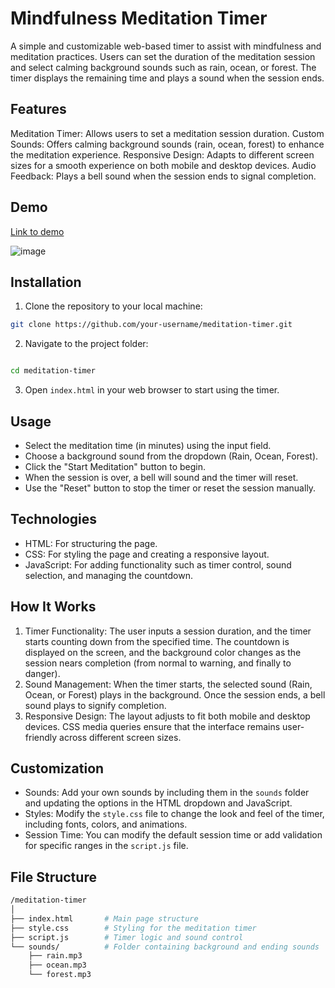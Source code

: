 # Mindfulness Meditation Timer
A simple and customizable web-based timer to assist with mindfulness and meditation practices. Users can set the duration of the meditation session and select calming background sounds such as rain, ocean, or forest. The timer displays the remaining time and plays a sound when the session ends.

## Features
Meditation Timer: Allows users to set a meditation session duration.
Custom Sounds: Offers calming background sounds (rain, ocean, forest) to enhance the meditation experience.
Responsive Design: Adapts to different screen sizes for a smooth experience on both mobile and desktop devices.
Audio Feedback: Plays a bell sound when the session ends to signal completion.

## Demo
[Link to demo](https://57ymkh.csb.app/)


![image](https://github.com/user-attachments/assets/19944e7c-9d28-4e57-b1ba-e40e9a5cfb75)


## Installation
1. Clone the repository to your local machine:
```bash
git clone https://github.com/your-username/meditation-timer.git
```
2. Navigate to the project folder:
```bash

cd meditation-timer
```
3. Open `index.html` in your web browser to start using the timer.

## Usage

- Select the meditation time (in minutes) using the input field.
- Choose a background sound from the dropdown (Rain, Ocean, Forest).
- Click the "Start Meditation" button to begin.
- When the session is over, a bell will sound and the timer will reset.
- Use the "Reset" button to stop the timer or reset the session manually.

## Technologies

- HTML: For structuring the page.
- CSS: For styling the page and creating a responsive layout.
- JavaScript: For adding functionality such as timer control, sound selection, and managing the countdown.

## How It Works

1. Timer Functionality: The user inputs a session duration, and the timer starts counting down from the specified time. The countdown is displayed on the screen, and the background color changes as the session nears completion (from normal to warning, and finally to danger).
2. Sound Management: When the timer starts, the selected sound (Rain, Ocean, or Forest) plays in the background. Once the session ends, a bell sound plays to signify completion.
3. Responsive Design: The layout adjusts to fit both mobile and desktop devices. CSS media queries ensure that the interface remains user-friendly across different screen sizes.

## Customization

- Sounds: Add your own sounds by including them in the `sounds` folder and updating the options in the HTML dropdown and JavaScript.
- Styles: Modify the `style.css` file to change the look and feel of the timer, including fonts, colors, and animations.
- Session Time: You can modify the default session time or add validation for specific ranges in the `script.js` file.

## File Structure
```bash
/meditation-timer
│
├── index.html       # Main page structure
├── style.css        # Styling for the meditation timer
├── script.js        # Timer logic and sound control
└── sounds/          # Folder containing background and ending sounds
    ├── rain.mp3
    ├── ocean.mp3
    └── forest.mp3

```
